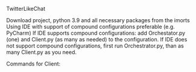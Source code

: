 TwitterLikeChat

Download project, python 3.9 and all necessary packages from the imorts
Using IDE with support of compound configurations preferable (e.g. PyCharm)
If IDE supports compound configurations: add Orchestator.py (one) and Client.py (as many as needed) to the configuration.
If IDE does not support compound configurations, first run Orchestrator.py, than as many Client.py as you need.

Commands for Client:
